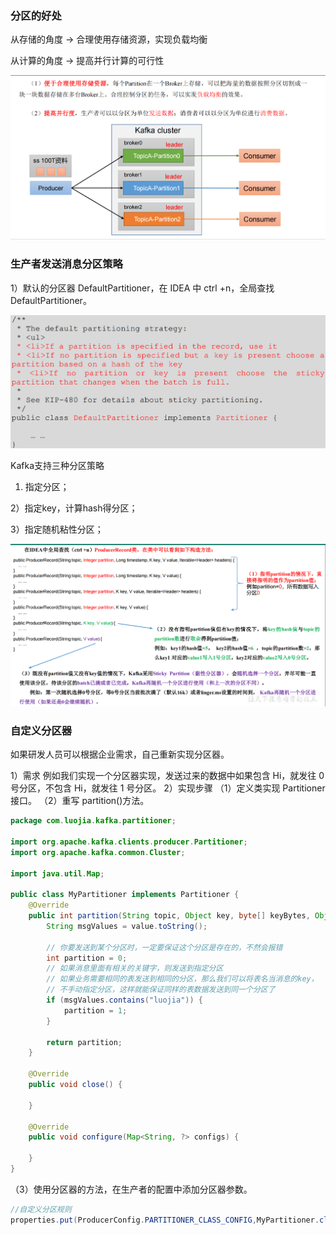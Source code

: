### 分区的好处

从存储的角度 -> 合理使用存储资源，实现负载均衡

从计算的角度 -> 提高并行计算的可行性

![](images/8.分区的好处.jpg)

### 生产者发送消息分区策略

1）默认的分区器 DefaultPartitioner，在 IDEA 中 ctrl +n，全局查找 DefaultPartitioner。

![](images/9.DefaultPartitioner.jpg)

Kafka支持三种分区策略 

1) 指定分区； 

2）指定key，计算hash得分区； 

3）指定随机粘性分区；

![](images/10.Kafka三种分区策略.jpg)

### 自定义分区器
如果研发人员可以根据企业需求，自己重新实现分区器。

1）需求
例如我们实现一个分区器实现，发送过来的数据中如果包含 Hi，就发往 0 号分区，不包含 Hi，就发往 1 号分区。
2）实现步骤
（1）定义类实现 Partitioner 接口。
（2）重写 partition()方法。

```java
package com.luojia.kafka.partitioner;

import org.apache.kafka.clients.producer.Partitioner;
import org.apache.kafka.common.Cluster;

import java.util.Map;

public class MyPartitioner implements Partitioner {
    @Override
    public int partition(String topic, Object key, byte[] keyBytes, Object value, byte[] valueBytes, Cluster cluster) {
        String msgValues = value.toString();

        // 你要发送到某个分区时，一定要保证这个分区是存在的，不然会报错
        int partition = 0;
        // 如果消息里面有相关的关键字，则发送到指定分区
        // 如果业务需要相同的表发送到相同的分区，那么我们可以将表名当消息的key，
        // 不手动指定分区，这样就能保证同样的表数据发送到同一个分区了
        if (msgValues.contains("luojia")) {
            partition = 1;
        }

        return partition;
    }

    @Override
    public void close() {

    }

    @Override
    public void configure(Map<String, ?> configs) {

    }
}

```

（3）使用分区器的方法，在生产者的配置中添加分区器参数。

```java
//自定义分区规则 
properties.put(ProducerConfig.PARTITIONER_CLASS_CONFIG,MyPartitioner.class.getName());
```







